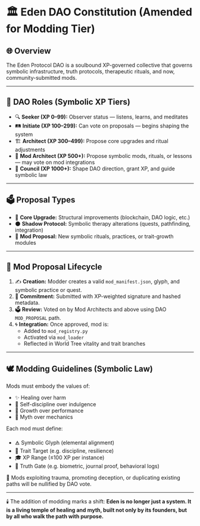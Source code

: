 # 🏛️ Eden DAO Constitution (Amended for Modding Tier)

## 🌐 Overview
The Eden Protocol DAO is a soulbound XP-governed collective that governs symbolic infrastructure, truth protocols, therapeutic rituals, and now, community-submitted mods.

---

## 🧭 DAO Roles (Symbolic XP Tiers)

- 🔍 **Seeker (XP 0–99):** Observer status — listens, learns, and meditates
- 🛤️ **Initiate (XP 100–299):** Can vote on proposals — begins shaping the system
- 🏗️ **Architect (XP 300–499):** Propose core upgrades and ritual adjustments
- 🎨 **Mod Architect (XP 500+):** Propose symbolic mods, rituals, or lessons — may vote on mod integrations
- 🦁 **Council (XP 1000+):** Shape DAO direction, grant XP, and guide symbolic law

---

## 🗳️ Proposal Types

- 🧱 **Core Upgrade:** Structural improvements (blockchain, DAO logic, etc.)
- 🌑 **Shadow Protocol:** Symbolic therapy alterations (quests, pathfinding, integration)
- 🧘 **Mod Proposal:** New symbolic rituals, practices, or trait-growth modules

---

## 🔨 Mod Proposal Lifecycle

1. ✍️ **Creation:** Modder creates a valid `mod_manifest.json`, glyph, and symbolic practice or quest.
2. 🧾 **Commitment:** Submitted with XP-weighted signature and hashed metadata.
3. 🗳️ **Review:** Voted on by Mod Architects and above using DAO `MOD_PROPOSAL` path.
4. 🌀 **Integration:** Once approved, mod is:
   - Added to `mod_registry.py`
   - Activated via `mod_loader`
   - Reflected in World Tree vitality and trait branches

---

## 🕊️ Modding Guidelines (Symbolic Law)

Mods must embody the values of:
- ✨ Healing over harm
- 🧘 Self-discipline over indulgence
- 🌳 Growth over performance
- 🔮 Myth over mechanics

Each mod must define:
- 🜁 Symbolic Glyph (elemental alignment)
- 🧠 Trait Target (e.g. discipline, resilience)
- 🎓 XP Range (≤100 XP per instance)
- 🔐 Truth Gate (e.g. biometric, journal proof, behavioral logs)

🚫 Mods exploiting trauma, promoting deception, or duplicating existing paths will be nullified by DAO vote.

---

🕯️ The addition of modding marks a shift:
**Eden is no longer just a system. It is a living temple of healing and myth, built not only by its founders, but by all who walk the path with purpose.**
